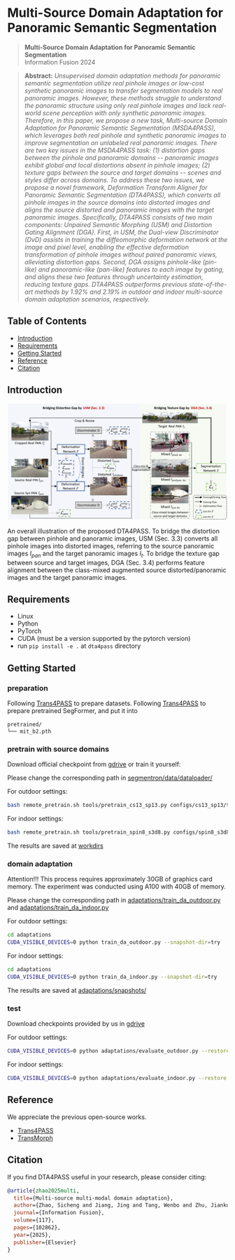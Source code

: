 # Multi-Source Domain Adaptation for Panoramic Semantic Segmentation

> **Multi-Source Domain Adaptation for Panoramic Semantic Segmentation**<br>
> Information Fusion 2024<br>

<!-- [YouTube](https://www.youtube.com/watch?v=c55rRO-Aqac&ab_channel=JaeminNa)<br> -->

> **Abstract:** *Unsupervised domain adaptation methods for panoramic semantic segmentation utilize real pinhole images or low-cost synthetic panoramic images to transfer segmentation models to real panoramic images. However, these methods struggle to understand the panoramic structure using only real pinhole images and lack real-world scene perception with only synthetic panoramic images. Therefore, in this paper, we propose a new task, Multi-source Domain Adaptation for Panoramic Semantic Segmentation (MSDA4PASS), which leverages both real pinhole and synthetic panoramic images to improve segmentation on unlabeled real panoramic images. There are two key issues in the MSDA4PASS task: (1) distortion gaps between the pinhole and panoramic domains -- panoramic images exhibit global and local distortions absent in pinhole images; (2) texture gaps between the source and target domains -- scenes and styles differ across domains. To address these two issues, we propose a novel framework, Deformation Transform Aligner for Panoramic Semantic Segmentation (DTA4PASS), which converts all pinhole images in the source domains into distorted images and aligns the source distorted and panoramic images with the target panoramic images. Specifically, DTA4PASS consists of two main components: Unpaired Semantic Morphing (USM) and Distortion Gating Alignment (DGA). First, in USM, the Dual-view Discriminator (DvD) assists in training the diffeomorphic deformation network at the image and pixel level, enabling the effective deformation transformation of pinhole images without paired panoramic views, alleviating distortion gaps. Second, DGA assigns pinhole-like (pin-like) and panoramic-like (pan-like) features to each image by gating, and aligns these two features through uncertainty estimation, reducing texture gaps. DTA4PASS outperforms previous state-of-the-art methods by 1.92\% and 2.19\% in outdoor and indoor multi-source domain adaptation scenarios, respectively.*

## Table of Contents

- [Introduction](#Introduction)
- [Requirements](#Requirements)
- [Getting Started](#getting-started)
- [Reference](#Reference)
- [Citation](#Citation)

## Introduction

![framework](./intro/framework.png "framework")

An overall illustration of the proposed DTA4PASS. To bridge the distortion gap between pinhole and panoramic images, USM (Sec. 3.3) converts all pinhole images into distorted images, referring to the source panoramic images $I_{pan}$ and the target panoramic images $I_{t}$. To bridge the texture gap between source and target images, DGA (Sec. 3.4) performs feature alignment between the class-mixed augmented source distorted/panoramic images and the target panoramic images.

## Requirements

- Linux
- Python
- PyTorch
- CUDA (must be a version supported by the pytorch version)
- run `pip install -e .` at `dta4pass` directory

## Getting Started

### preparation

Following [Trans4PASS](https://github.com/jamycheung/Trans4PASS) to prepare datasets. 
Following [Trans4PASS](https://github.com/jamycheung/Trans4PASS) to prepare pretrained SegFormer, and put it into

```
pretrained/
└── mit_b2.pth
```

### pretrain with source domains

Download official checkpoint from [gdrive](https://drive.google.com/drive/folders/1KecaSDNXSx5rVdNnbubMuwnSStNLVw7K?usp=sharing) or train it yourself:

Please change the corresponding path in [segmentron/data/dataloader/](segmentron/data/dataloader/)

For outdoor settings:

```bash
bash remote_pretrain.sh tools/pretrain_cs13_sp13.py configs/cs13_sp13/trans4pass_plus_small_512x512.yaml "0,1,2,3"
```

For indoor settings:

```bash
bash remote_pretrain.sh tools/pretrain_spin8_s3d8.py configs/spin8_s3d8/trans4pass_plus_small_512x512.yaml "0,1,2,3"
```

The results are saved at [workdirs](workdirs)

### domain adaptation

Attention!!! This process requires approximately 30GB of graphics card memory. The experiment was conducted using A100 with 40GB of memory.

Please change the corresponding path in [adaptations/train_da_outdoor.py](adaptations/train_da_outdoor.py) and [adaptations/train_da_indoor.py](adaptations/train_da_indoor.py)

For outdoor settings:

```bash
cd adaptations
CUDA_VISIBLE_DEVICES=0 python train_da_outdoor.py --snapshot-dir=try
```

For indoor settings:

```bash
cd adaptations
CUDA_VISIBLE_DEVICES=0 python train_da_indoor.py --snapshot-dir=try
```

The results are saved at [adaptations/snapshots/](adaptations/snapshots/)

### test

Download checkpoints provided by us in [gdrive](https://drive.google.com/drive/folders/1KecaSDNXSx5rVdNnbubMuwnSStNLVw7K?usp=sharing)

For outdoor settings:

```bash
CUDA_VISIBLE_DEVICES=0 python adaptations/evaluate_outdoor.py --restore-from /home/jjiang/experiments/dta4pass/official_pretrained/outdoor_da_57.16.pth
```

For indoor settings:

```bash
CUDA_VISIBLE_DEVICES=0 python adaptations/evaluate_indoor.py --restore-from /home/jjiang/experiments/dta4pass/official_pretrained/indoor_da_70.29.pth
```

## Reference

We appreciate the previous open-source works.

- [Trans4PASS](https://github.com/jamycheung/Trans4PASS)
- [TransMorph](https://github.com/junyuchen245/TransMorph_Transformer_for_Medical_Image_Registration)

## Citation

If you find DTA4PASS useful in your research, please consider citing:

```bibtex
@article{zhao2025multi,
  title={Multi-source multi-modal domain adaptation},
  author={Zhao, Sicheng and Jiang, Jing and Tang, Wenbo and Zhu, Jiankun and Chen, Hui and Xu, Pengfei and Schuller, Bj{\"o}rn W and Tao, Jianhua and Yao, Hongxun and Ding, Guiguang},
  journal={Information Fusion},
  volume={117},
  pages={102862},
  year={2025},
  publisher={Elsevier}
}
```
